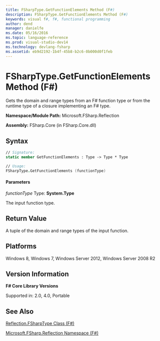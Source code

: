 ```yaml
---
title: FSharpType.GetFunctionElements Method (F#)
description: FSharpType.GetFunctionElements Method (F#)
keywords: visual f#, f#, functional programming
author: dend
manager: danielfe
ms.date: 05/16/2016
ms.topic: language-reference
ms.prod: visual-studio-dev14
ms.technology: devlang-fsharp
ms.assetid: eb9d2192-1b4f-45b8-b2c6-0b000d0f1feb 
---
```


# FSharpType.GetFunctionElements Method (F#)

Gets the domain and range types from an F# function type or from the runtime type of a closure implementing an F# type.

**Namespace/Module Path:** Microsoft.FSharp.Reflection

**Assembly:** FSharp.Core (in FSharp.Core.dll)


## Syntax

```fsharp
// Signature:
static member GetFunctionElements : Type -> Type * Type

// Usage:
FSharpType.GetFunctionElements (functionType)
```

#### Parameters
*functionType*
Type: **System.Type**


The input function type.

## Return Value

A tuple of the domain and range types of the input function.

## Platforms
Windows 8, Windows 7, Windows Server 2012, Windows Server 2008 R2


## Version Information
**F# Core Library Versions**

Supported in: 2.0, 4.0, Portable

## See Also
[Reflection.FSharpType Class &#40;F&#35;&#41;](Reflection.FSharpType-Class-%5BFSharp%5D.md)

[Microsoft.FSharp.Reflection Namespace &#40;F&#35;&#41;](Microsoft.FSharp.Reflection-Namespace-%5BFSharp%5D.md)